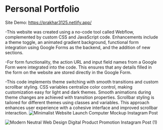 # Personal Portfolio

Site Demo: https://prakhar3125.netlify.app/

-This website was created using a no-code tool called Webflow, complemented by custom CSS and JavaScript code. Enhancements include a theme toggle, an animated gradient background, functional form integration using Google Forms as the backend, and the addition of new sections.

-For form functionality, the action URL and input field names from a Google Form were integrated into the code. This ensures that any details filled in the form on the website are stored directly in the Google Form.

-This code implements theme switching with smooth transitions and custom scrollbar styling. CSS variables centralize color control, making customization easy for light and dark themes. Smooth animations during theme changes are achieved with transition properties. Scrollbar styling is tailored for different themes using classes and variables. This approach enhances user experience with a cohesive interface and improved scrollbar interaction.
![Minimalist Website Launch Computer Mockup Instagram Post](https://github.com/prakhar3125/Portfolio/assets/111203228/02f4de19-e5bf-4d22-8d71-96d0263eb786)

![Modern Neutral Web Design Digital Product Promotion Instagram Post (1)](https://github.com/prakhar3125/Portfolio/assets/111203228/e56e26ee-4724-4cbe-b19b-3c0ac50ab0d3)




